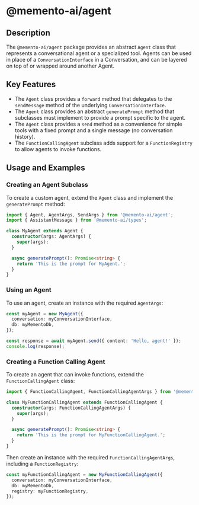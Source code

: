 # @memento-ai/agent

## Description
The `@memento-ai/agent` package provides an abstract `Agent` class that represents a conversational agent or a specialized tool. Agents can be used in place of a `ConversationInterface` in a Conversation, and can be layered on top of or wrapped around another Agent.

## Key Features
- The `Agent` class provides a `forward` method that delegates to the `sendMessage` method of the underlying `ConversationInterface`.
- The `Agent` class provides an abstract `generatePrompt` method that subclasses must implement to provide a prompt specific to the agent.
- The `Agent` class provides a `send` method as a convenience for simple tools with a fixed prompt and a single message (no conversation history).
- The `FunctionCallingAgent` subclass adds support for a `FunctionRegistry` to allow agents to invoke functions.

## Usage and Examples

### Creating an Agent Subclass
To create a custom agent, extend the `Agent` class and implement the `generatePrompt` method:

```typescript
import { Agent, AgentArgs, SendArgs } from '@memento-ai/agent';
import { AssistantMessage } from '@memento-ai/types';

class MyAgent extends Agent {
  constructor(args: AgentArgs) {
    super(args);
  }

  async generatePrompt(): Promise<string> {
    return 'This is the prompt for MyAgent.';
  }
}
```

### Using an Agent
To use an agent, create an instance with the required `AgentArgs`:

```typescript
const myAgent = new MyAgent({
  conversation: myConversationInterface,
  db: myMementoDb,
});

const response = await myAgent.send({ content: 'Hello, agent!' });
console.log(response);
```

### Creating a Function Calling Agent
To create an agent that can invoke functions, extend the `FunctionCallingAgent` class:

```typescript
import { FunctionCallingAgent, FunctionCallingAgentArgs } from '@memento-ai/agent';

class MyFunctionCallingAgent extends FunctionCallingAgent {
  constructor(args: FunctionCallingAgentArgs) {
    super(args);
  }

  async generatePrompt(): Promise<string> {
    return 'This is the prompt for MyFunctionCallingAgent.';
  }
}
```

Then create an instance with the required `FunctionCallingAgentArgs`, including a `FunctionRegistry`:

```typescript
const myFunctionCallingAgent = new MyFunctionCallingAgent({
  conversation: myConversationInterface, 
  db: myMementoDb,
  registry: myFunctionRegistry,
});
```
